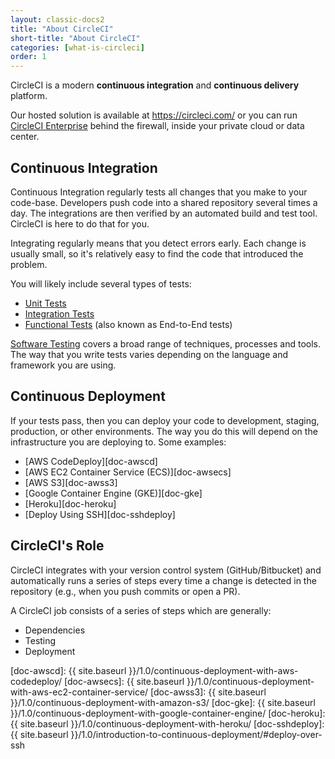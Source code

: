 ```yaml
---
layout: classic-docs2
title: "About CircleCI"
short-title: "About CircleCI"
categories: [what-is-circleci]
order: 1
---
```


CircleCI is a modern **continuous integration** and **continuous delivery** platform.

Our hosted solution is available at <https://circleci.com/> or you can run [CircleCI Enterprise](https://circleci.com/enterprise/) behind the firewall, inside your private cloud or data center.

## Continuous Integration

Continuous Integration regularly tests all changes that you make to your code-base. Developers push code into a shared repository several times a day. The integrations are then verified by an automated build and test tool. CircleCI is here to do that for you.

Integrating regularly means that you detect errors early. Each change is usually small, so it's relatively easy to find the code that introduced the problem.

You will likely include several types of tests:

* [Unit Tests][wiki-unittest]
* [Integration Tests][wiki-inttest]
* [Functional Tests][wiki-functest] (also known as End-to-End tests)

[Software Testing][wiki-codetest] covers a broad range of techniques, processes and tools. The way that you write tests varies depending on the language and framework you are using.

## Continuous Deployment

If your tests pass, then you can deploy your code to development, staging, production, or other environments. The way you do this will depend on the infrastructure you are deploying to. Some examples:

* [AWS CodeDeploy][doc-awscd]
* [AWS EC2 Container Service (ECS)][doc-awsecs]
* [AWS S3][doc-awss3]
* [Google Container Engine (GKE)][doc-gke]
* [Heroku][doc-heroku]
* [Deploy Using SSH][doc-sshdeploy]

## CircleCI's Role

CircleCI integrates with your version control system (GitHub/Bitbucket) and automatically runs a series of steps every time a change is detected in the repository (e.g., when you push commits or open a PR).

A CircleCI job consists of a series of steps which are generally:

* Dependencies
* Testing
* Deployment


[wiki-ci]: https://en.wikipedia.org/wiki/Continuous_integration
[wiki-unittest]: https://en.wikipedia.org/wiki/Unit_testing
[wiki-inttest]: https://en.wikipedia.org/wiki/Integration_testing
[wiki-functest]: https://en.wikipedia.org/wiki/Functional_testing
[wiki-codetest]: https://en.wikipedia.org/wiki/Software_testing
[doc-awscd]:  {{ site.baseurl }}/1.0/continuous-deployment-with-aws-codedeploy/
[doc-awsecs]:  {{ site.baseurl }}/1.0/continuous-deployment-with-aws-ec2-container-service/
[doc-awss3]:  {{ site.baseurl }}/1.0/continuous-deployment-with-amazon-s3/
[doc-gke]:  {{ site.baseurl }}/1.0/continuous-deployment-with-google-container-engine/
[doc-heroku]:  {{ site.baseurl }}/1.0/continuous-deployment-with-heroku/
[doc-sshdeploy]:  {{ site.baseurl }}/1.0/introduction-to-continuous-deployment/#deploy-over-ssh